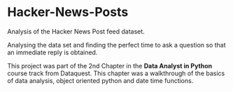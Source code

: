 # Hacker-News-Posts
Analysis of the Hacker News Post feed dataset.

Analysing the data set and finding the perfect time to ask a question so that an immediate reply is obtained.

This project was part of the 2nd Chapter in the **Data Analyst in Python** course track from Dataquest.
This chapter was a walkthrough of the basics of data analysis, object oriented python and date time functions.
